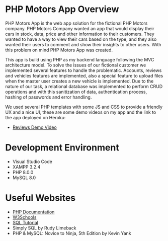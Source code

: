 # PHP Motors App Overview

PHP Motors App is the web app solution for the fictional PHP Motors company. PHP Motors Company wanted an app that would display their cars in stock, data, price and other information to their customers. They wanted to have a way to view their cars based on the type, and they also wanted their users to comment and show their insights to other users. With this problem on mind PHP Motors App was created.

This app is build using PHP as my backend language following the MVC architecture model. To solve the issues of our fictional customer we implemented several features to handle the problematic. Accounts, reviews and vehicles features are implemented, also a special feature to upload files when the master user creates a new vehicle is implemented. Due to the nature of our task, a relational database was implemented to perform CRUD operations and with this sanitization of data, authentication process, hashing of passwords and error handling. 

We used several PHP templates with some JS and CSS to provide a friendly UX and a nice UI, these are some demo videos on my app and the link to the app deployed on Heroku:

* [Reviews Demo Video](https://www.youtube.com/watch?v=pqCiOmcv1o0&t=1s)

# Development Environment

* Visual Studio Code
* XAMPP 3.2.4
* PHP 8.0.0
* MySQL 8.0

# Useful Websites

* [PHP Documentation](https://www.php.net/manual/en/index.php)
* [W3Schools](https://www.w3schools.com/)
* [SQL Tutorial](https://www.dofactory.com/sql/)
* Simply SQL by Rudy Limeback
* PHP & MySQL: Novice to Ninja, 5th Edition by Kevin Yank
